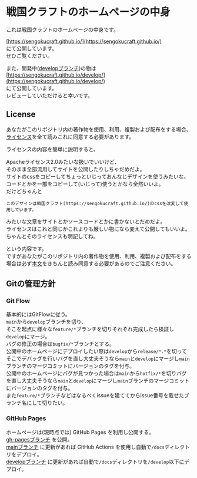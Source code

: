 # 戦国クラフトのホームページの中身

これは戦国クラフトのホームページの中身です。  

[https://sengokucraft.github.io/](https://sengokucraft.github.io/)  
にて公開しています。  
ぜひご覧ください。  

また、開発中([developブランチ](https://github.com/SengokuCraft/sengokucraft.github.io/tree/develop))の物は  
[https://sengokucraft.github.io/develop/](https://sengokucraft.github.io/develop/)  
にて公開しています。  
レビューしていただけると幸いです。  

## License

あなたがこのリポジトリ内の著作物を使用、利用、複製および配布をする場合、  
[ライセンス](/LICENSE.md)を全て読みこれに同意する必要があります。  

ライセンスの内容を簡単に説明すると、  

Apacheライセンス2.0みたいな扱いでいいけど、  
そのまま全部流用してサイトを公開したりしちゃだめだよ。  
サイトのcssをコピーしてちょっといじっておんなじデザインを使うみたいな、  
コードとかを一部をコピーして(いじって)使うとかなら全然いいよ。  
だけどちゃんと  
```
このデザインは戦国クラフト(https://sengokucraft.github.io/)のcssを改変して使用しています。
```
みたいな文章をサイトとかソースコードとかに書かないとだめだよ。  
ライセンスはこれと同じかこれよりも厳しい物になら変えて公開してもいいよ。  
ちゃんとそのライセンスも明記してね。  

という内容です。  
ですがあなたがこのリポジトリ内の著作物を使用、利用、複製および配布をする場合は必ず[本文](/LICENSE.md)をきちんと読み同意する必要があるのでご注意ください。  

## Gitの管理方針

### Git Flow

基本的にはGitFlowに従う。  
`main`から`develop`ブランチを切り、  
そこを起点に様々な`feature/*`ブランチを切りそれぞれ完成したら検証し`develop`にマージ。  
バグの修正の場合は`bugfix/*`ブランチとする。  
公開中のホームページにデプロイしたい際は`develop`から`release/*.*`を切ってそこでデバッグを行いバグを直し大丈夫そうなら`main`と`develop`にマージし`main`ブランチのマージコミットにバージョンのタグを付与。  
公開中のホームページにバグが見つかった場合は`main`から`hotfix/*`を切りバグを直し大丈夫そうなら`main`と`develop`にマージし`main`ブランチのマージコミットにバージョンのタグを付与。  
また`feature/*`ブランチなどはなるべくissueを建ててからissue番号を載せたブランチ名にして切りたい。  

### GitHub Pages

ホームページは(現時点では) GitHub Pages を利用し公開する。  
[gh-pagesブランチ](https://github.com/SengokuCraft/sengokucraft.github.io/tree/gh-pages) を公開。  
[mainブランチ](https://github.com/SengokuCraft/sengokucraft.github.io/tree/main) に更新があれば GitHub Actions を使用し自動で`/docs`ディレクトリをデプロイ。  
[developブランチ](https://github.com/SengokuCraft/sengokucraft.github.io/tree/develop) に更新があれば自動で`/docs`ディレクトリを`/develop`以下にデプロイ。  
